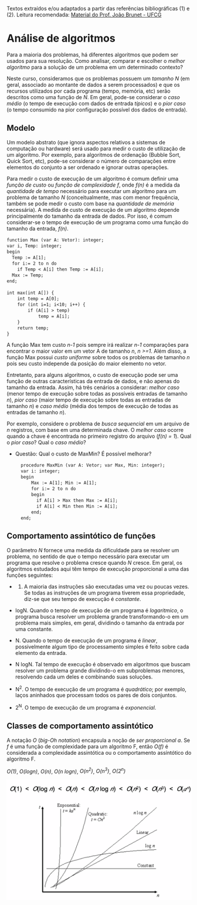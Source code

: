Textos extraídos e/ou adaptados a partir das referências bibliográficas (1) e (2).
Leitura recomendada: [Material do Prof. João Brunet - UFCG](https://joaoarthurbm.github.io/eda/posts/introducao-a-analise/)

# Análise de algoritmos

Para a maioria dos problemas, há diferentes algoritmos que podem ser usados para sua resolução. Como analisar, comparar e escolher o _melhor algoritmo_ para a solução de um problema em um determinado contexto? 

Neste curso, consideramos que 
os problemas possuem um _tamanho N_ (em geral, associado ao montante de dados a serem processados) e que
os recursos utilizados por cada programa (tempo, memória, etc) serão descritos como uma função de _N_. 
Em geral, pode-se considerar o _caso médio_ (o tempo de execução com dados de entrada _típicos_) 
e o _pior caso_ (o tempo consumido na pior configuração possível dos dados de entrada). 

## Modelo 

Um modelo abstrato (que ignora aspectos relativos a sistemas de computação ou hardware) será usado para medir o custo de utilização de um algoritmo.
Por exemplo, para algoritmos de ordenação (Bubble Sort, Quick Sort, etc), pode-se considerar o número de comparações entre elementos do conjunto a ser ordenado e ignorar outras operações.

Para medir o custo de execução de um algoritmo é comum definir uma 
_função de custo_ ou _função de complexidade_ _f_, 
onde _f(n)_ é a medida da _quantidade de tempo_ necessário para executar um algoritmo para um problema de tamanho _N_
(conceitualmente, mas com menor frequência, também se pode medir o custo com base na _quantidade de memória_ necessária).
A medida de custo de execução de um algoritmo depende principalmente do tamanho da entrada de dados. 
Por isso, é comum considerar-se o tempo de execução de um programa como uma função do tamanho da entrada, _f(n)_. 

    function Max (var A: Vetor): integer;
    var i, Temp: integer;
    begin 
      Temp := A[1];
      for i:= 2 to n do 
        if Temp < A[i] then Temp := A[i];
      Max := Temp;
    end;
    
    int max(int A[]) {
        int temp = A[0];
        for (int i=1; i<10; i++) {
            if (A[i] > temp) 
                temp = A[i];
        }
        return temp;
    }
    
A função Max tem custo _n-1_ 
pois sempre irá realizar _n-1_ comparações para encontrar o maior valor em um vetor A de tamanho _n_, _n >=1_. 
Além disso, a função Max possui _custo uniforme_ sobre todos os problemas de tamanho _n_ 
pois seu custo independe da posição do maior elemento no vetor.

Entretanto, para alguns algoritmos, 
o custo de execução pode ser uma função de outras características da entrada de dados, 
e não apenas do tamanho da entrada. 
Assim, há três cenários a considerar: 
_melhor caso_ (menor tempo de execução sobre todas as possíveis entradas de tamanho _n_), 
_pior caso_ (maior tempo de execução sobre todas as entradas de tamanho _n_) e 
_caso médio_ (média dos tempos de execução de todas as entradas de tamanho _n_). 

Por exemplo, considere o problema de _busca sequencial_ em um arquivo de _n_ registros, 
com base em uma determinada chave.
O _melhor caso_ ocorre quando a chave é encontrada no primeiro registro do arquivo (_f(n) = 1_). 
Qual o _pior caso_? Qual o _caso médio_?

- Questão: Qual o custo de MaxMin? É possível melhorar?

        procedure MaxMin (var A: Vetor; var Max, Min: integer);
        var i: integer;
        begin 
            Max := A[1]; Min := A[1];
            for i:= 2 to n do 
            begin
              if A[i] > Max then Max := A[i];
              if A[i] < Min then Min := A[i];
            end;
        end;
    
## Comportamento assintótico de funções

O parâmetro _N_ fornece uma medida da dificuldade para se resolver um problema, no sentido de que o tempo necessário para executar um programa que resolve o problema cresce quando _N_ cresce. Em geral, os algoritmos estudados aqui têm tempo de execução proporcional a uma das funções seguintes:

+ 1. A maioria das instruções são executadas uma vez ou poucas vezes. Se todas as instruções de um programa tiverem essa propriedade, diz-se que seu tempo de execução é _constante_.

+ logN. Quando o tempo de execução de um programa é _logaritmico_, o programa busca resolver um problema grande transformando-o em um problema mais simples, em geral, dividindo o tamanho da entrada por uma constante.

+ N. Quando o tempo de execução de um programa é _linear_, possivelmente algum tipo de processamento simples é feito sobre cada elemento da entrada.

+ N logN. Tal tempo de execução é observado em algoritmos que buscam resolver um problema grande dividindo-o em subproblemas menores, resolvendo cada um deles e combinando suas soluções.

+ N<sup>2</sup>. O tempo de execução de um programa é _quadrático_; por exemplo, laços aninhados que processam todos os pares de dois conjuntos.

+ 2<sup>N</sup>.  O tempo de execução de um programa é _exponencial_.


## Classes de comportamento assintótico

A notação _O_ (_big-Oh notation_) encapsula a noção de _ser proporcional a_. 
Se _f_ é uma função de complexidade para um algoritmo F, então _O(f)_ é considerada a complexidade assintótica ou o comportamento assíntótico do algoritmo F. 

_O(1)_, 
_O(logn)_, 
_O(n)_,
_O(n logn)_,
_O(n<sup>2</sup>)_,
_O(n<sup>3</sup>)_,
_O(2<sup>n</sup>)_


![big O](../figs/bigO.png)
